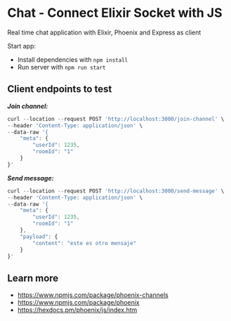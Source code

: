 # Chat - Connect Elixir Socket with JS
Real time chat application with Elixir, Phoenix and Express as client

Start app:

  * Install dependencies with `npm install`
  * Run server with `npm run start`


## Client endpoints to test

***Join channel:***
```javascript
curl --location --request POST 'http://localhost:3000/join-channel' \
--header 'Content-Type: application/json' \
--data-raw '{
    "meta": {
        "userId": 1235,
        "roomId": "1"
    }
}'
```

***Send message:***
```javascript
curl --location --request POST 'http://localhost:3000/send-message' \
--header 'Content-Type: application/json' \
--data-raw '{
    "meta": {
        "userId": 1235,
        "roomId": "1"
    },
    "payload": {
        "content": "este es otro mensaje"
    }
}'
```


## Learn more
  * https://www.npmjs.com/package/phoenix-channels
  * https://www.npmjs.com/package/phoenix
  * https://hexdocs.pm/phoenix/js/index.htm


